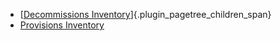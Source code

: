 - [[Decommissions
  Inventory](http://devops.dailyhunt.in/confluence/display/DIDO/Decommissions+Inventory?src=contextnavpagetreemode)]{.plugin_pagetree_children_span}
- [Provisions
  Inventory](http://devops.dailyhunt.in/confluence/display/DIDO/Provisions+Inventory?src=contextnavpagetreemode)
